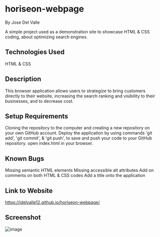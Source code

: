 # horiseon-webpage

By Jose Del Valle

A simple project used as a demonstration site to showcase HTML & CSS coding, about optimizing search engines.

## Technologies Used

HTML & CSS

## Description

This browser application allows users to strategize to bring customers directly to their website, increasing the search ranking and visibility to their businesses, and to decrease cost. 

## Setup Requirements

Cloning the repository to the computer and creating a new repository on your own GitHub account.
Deploy the application by using commands 'git add', 'git commit', & 'git push', to save and push your code to your      GitHub repository.
open index.html in your browser.

## Known Bugs

Missing semantic HTML elements
Missing accessible alt attributes 
Add on comments on both HTML & CSS codes 
Add a title onto the application

## Link to Website

https://jdelvalle12.github.io/horiseon-webpage/

## Screenshot

![image](https://user-images.githubusercontent.com/104731082/200995359-08984e7b-41c5-400d-91da-4a4096ef93f4.png)


